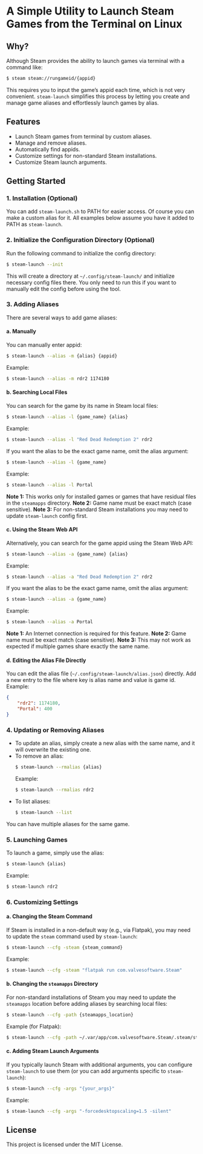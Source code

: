 
# A Simple Utility to Launch Steam Games from the Terminal on Linux

## Why?

Although Steam provides the ability to launch games via terminal with a command like:
```bash
$ steam steam://rungameid/{appid}
```
This requires you to input the game’s appid each time, which is not very convenient. `steam-launch` simplifies this process by letting you create and manage game aliases and effortlessly launch games by alias.

## Features

- Launch Steam games from terminal by custom aliases.
- Manage and remove aliases.
- Automatically find appids.
- Customize settings for non-standard Steam installations.
- Customize Steam launch arguments.

## Getting Started

### 1. Installation (Optional)

You can add `steam-launch.sh` to PATH for easier access. Of course you can make a custom alias for it. All examples below assume you have it added to PATH as `steam-launch`.

### 2. Initialize the Configuration Directory (Optional)

Run the following command to initialize the config directory:
```bash
$ steam-launch --init
```
This will create a directory at `~/.config/steam-launch/` and initialize necessary config files there. You only need to run this if you want to manually edit the config before using the tool.

### 3. Adding Aliases

There are several ways to add game aliases:
#### a. Manually
You can manually enter appid:
```bash
$ steam-launch --alias -m {alias} {appid}
```
Example:
```bash
$ steam-launch --alias -m rdr2 1174180
```
#### b. Searching Local Files
You can search for the game by its name in Steam local files:
```bash
$ steam-launch --alias -l {game_name} {alias}
```
Example:
```bash
$ steam-launch --alias -l "Red Dead Redemption 2" rdr2
```
If you want the alias to be the exact game name, omit the alias argument:
```bash
$ steam-launch --alias -l {game_name}
```
Example:
```bash
$ steam-launch --alias -l Portal
```
**Note 1:** This works only for installed games or games that have residual files in the `steamapps` directory.
**Note 2:** Game name must be exact match (case sensitive).
**Note 3:** For non-standard Steam installations you may need to update `steam-launch` config first.
#### c. Using the Steam Web API
Alternatively, you can search for the game appid using the Steam Web API:
```bash
$ steam-launch --alias -a {game_name} {alias}
```
Example:
```bash
$ steam-launch --alias -a "Red Dead Redemption 2" rdr2
```
If you want the alias to be the exact game name, omit the alias argument:
```bash
$ steam-launch --alias -a {game_name}
```
Example:
```bash
$ steam-launch --alias -a Portal
```
**Note 1:** An Internet connection is required for this feature.
**Note 2:** Game name must be exact match (case sensitive).
**Note 3:** This may not work as expected if multiple games share exactly the same name.
#### d. Editing the Alias File Directly
You can edit the alias file (`~/.config/steam-launch/alias.json`) directly. Add a new entry to the file where key is alias name and value is game id.
Example:
```json
{
    "rdr2": 1174180,
    "Portal": 400
}
```
### 4. Updating or Removing Aliases

- To update an alias, simply create a new alias with the same name, and it will overwrite the existing one.
- To remove an alias:
  ```bash
  $ steam-launch --rmalias {alias}
  ```
  Example:
  ```bash
  $ steam-launch --rmalias rdr2
  ```
- To list aliases:
  ```bash
  $ steam-launch --list
  ```
You can have multiple aliases for the same game.

### 5. Launching Games

To launch a game, simply use the alias:
```bash
$ steam-launch {alias}
```
Example:
```bash
$ steam-launch rdr2
```

### 6. Customizing Settings

#### a. Changing the Steam Command

If Steam is installed in a non-default way (e.g., via Flatpak), you may need to update the `steam` command used by `steam-launch`:
```bash
$ steam-launch --cfg -steam {steam_command}
```
Example:
```bash
$ steam-launch --cfg -steam "flatpak run com.valvesoftware.Steam"
```

#### b. Changing the `steamapps` Directory

For non-standard installations of Steam you may need to update the `steamapps` location before adding aliases by searching local files:
```bash
$ steam-launch --cfg -path {steamapps_location}
```
Example (for Flatpak):
```bash
$ steam-launch --cfg -path ~/.var/app/com.valvesoftware.Steam/.steam/steam/steamapps
```

#### c. Adding Steam Launch Arguments

If you typically launch Steam with additional arguments, you can configure `steam-launch` to use them (or you can add arguments specific to `steam-launch`):
```bash
$ steam-launch --cfg -args "{your_args}"
```
Example:
```bash
$ steam-launch --cfg -args "-forcedesktopscaling=1.5 -silent"
```

## License

This project is licensed under the MIT License.
